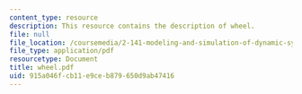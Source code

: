 ```yaml
---
content_type: resource
description: This resource contains the description of wheel.
file: null
file_location: /coursemedia/2-141-modeling-and-simulation-of-dynamic-systems-fall-2006/915a046fcb11e9ceb879650d9ab47416_wheel.pdf
file_type: application/pdf
resourcetype: Document
title: wheel.pdf
uid: 915a046f-cb11-e9ce-b879-650d9ab47416
---
```

